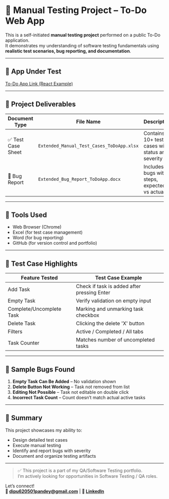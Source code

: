 # 🧪 Manual Testing Project – To-Do Web App

This is a self-initiated **manual testing project** performed on a public To-Do application.  
It demonstrates my understanding of software testing fundamentals using **realistic test scenarios, bug reporting, and documentation**.

---

## 🔗 App Under Test
[To-Do App Link (React Example)](https://todomvc.com/examples/react/#/)

---

## 📄 Project Deliverables

| Document Type   | File Name                                | Description                                      |
|------------------|-------------------------------------------|--------------------------------------------------|
| ✅ Test Case Sheet | `Extended_Manual_Test_Cases_ToDoApp.xlsx` | Contains 10+ test cases with status and severity |
| 🐞 Bug Report     | `Extended_Bug_Report_ToDoApp.docx`        | Includes 4 bugs with steps, expected vs actual   |

---

## 🧰 Tools Used
- Web Browser (Chrome)
- Excel (for test case management)
- Word (for bug reporting)
- GitHub (for version control and portfolio)

---

## 🧪 Test Case Highlights

| Feature Tested          | Test Case Example                          |
|--------------------------|--------------------------------------------|
| Add Task                | Check if task is added after pressing Enter |
| Empty Task              | Verify validation on empty input           |
| Complete/Uncomplete Task | Marking and unmarking task checkbox        |
| Delete Task             | Clicking the delete 'X' button             |
| Filters                 | Active / Completed / All tabs              |
| Task Counter            | Matches number of uncompleted tasks        |

---

## 🐞 Sample Bugs Found

1. **Empty Task Can Be Added** – No validation shown  
2. **Delete Button Not Working** – Task not removed from list  
3. **Editing Not Possible** – Task not editable on double click  
4. **Incorrect Task Count** – Count doesn’t match actual active tasks  

---

## 📌 Summary

This project showcases my ability to:
- Design detailed test cases
- Execute manual testing
- Identify and report bugs with severity
- Document and organize testing artifacts

---

> ✅ This project is a part of my QA/Software Testing portfolio.  
> I’m actively looking for opportunities in Software Testing / QA roles.  

Let’s connect!  
**📧 dipu620501pandey@gmail.com** | **🔗 [LinkedIn](https://www.linkedin.com/in/dipu3)**
